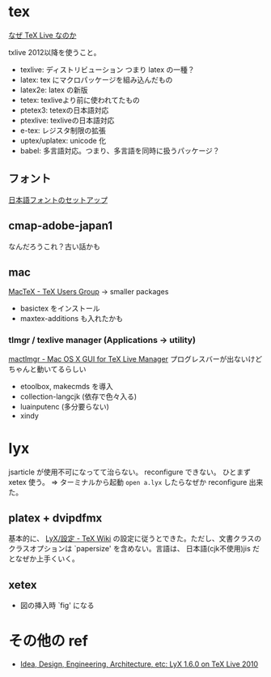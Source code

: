 # tex

[なぜ TeX Live なのか](http://fugenji.org/~thomas/texlive-guide/why.html)

txlive 2012以降を使うこと。

* texlive: ディストリビューション つまり latex の一種？
* latex: tex にマクロパッケージを組み込んだもの
* latex2e: latex の新版
* tetex: texliveより前に使われてたもの
* ptetex3: tetexの日本語対応
* ptexlive: texliveの日本語対応
* e-tex: レジスタ制限の拡張
* uptex/uplatex: unicode 化
* babel: 多言語対応。つまり、多言語を同時に扱うパッケージ？

## フォント

[日本語フォントのセットアップ](http://www.fugenji.org/~thomas/texlive-guide/font_setup.html)

## cmap-adobe-japan1

なんだろうこれ？古い話かも

## mac

[MacTeX - TeX Users Group](http://www.tug.org/mactex/)
-> smaller packages

* basictex をインストール
* maxtex-additions も入れたかも

###  tlmgr / texlive manager (Applications -> utility)

[mactlmgr - Mac OS X GUI for TeX Live Manager](http://code.google.com/p/mactlmgr/)
プログレスバーが出ないけどちゃんと動いてるらしい

* etoolbox, makecmds を導入
* collection-langcjk (依存で色々入る)
* luainputenc (多分要らない)
* xindy

# lyx 

jsarticle が使用不可になってて治らない。 reconfigure できない。
ひとまず xetex 使う。
=> ターミナルから起動 `open a.lyx` したらなぜか reconfigure 出来た。

## platex + dvipdfmx

基本的に、 [LyX/設定 - TeX Wiki](http://oku.edu.mie-u.ac.jp/~okumura/texwiki/?LyX%2F%E8%A8%AD%E5%AE%9A) の設定に従うとできた。ただし、文書クラスのクラスオプションは `papersize' を含めない。言語は、 日本語(cjk不使用)jis だとなぜか上手くいく。

## xetex

* 図の挿入時 `fig' になる

# その他の ref

* [Idea, Design, Engineering, Architecture, etc: LyX 1.6.0 on TeX Live 2010](http://voidptr.seesaa.net/article/182189330.html)
